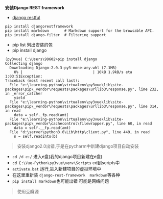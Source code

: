 **安装Django REST framework**

- [django restful](http://www.django-rest-framework.org/)

```
pip install djangorestframework
pip install markdown       # Markdown support for the browsable API.
pip install django-filter  # Filtering support
```

- pip list 列出安装的包
- pip install django

```
(py3vue) C:\Users\99602>pip install django
Collecting django
  Downloading Django-2.0.3-py3-none-any.whl (7.1MB)
    0% |                                | 10kB 1.9kB/s eta 1:03:51Exception:
Traceback (most recent call last):
  File "e:\learning-python\virtualenv\py3vue\lib\site-packages\pip\_vendor\requests\packages\urllib3\response.py", line 232, in _error_catcher
    yield
  File "e:\learning-python\virtualenv\py3vue\lib\site-packages\pip\_vendor\requests\packages\urllib3\response.py", line 314, in read
    data = self._fp.read(amt)
  File "e:\learning-python\virtualenv\py3vue\lib\site-packages\pip\_vendor\cachecontrol\filewrapper.py", line 60, in read
    data = self.__fp.read(amt)
  File "d:\server\python3.6\Lib\http\client.py", line 449, in read
    n = self.readinto(b)
```
> 安装django2.0出错,于是在pycharm中新建django项目自动安装

- `cd /d e:/` 进入e盘(我的django项目新建在e盘)
- `cd E:\Vue-Python\py3vue\venv\Scripts` cd到scripts中
- `activate.bat` 运行,进入新建项目的虚拟环境中
- 在这里重新装 `django-rest-framework  markdown`等各种
- `pip install markdown`也可能出错 可能是网络问题

> 使用豆瓣源